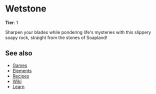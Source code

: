 # Wetstone

**Tier**: 1

Sharpen your blades while pondering life's mysteries with this slippery soapy rock, straight from the stones of Soapland!

## See also

* [Games](/wiki/games)
* [Elements](/wiki/elements)
* [Recipes](/wiki/recipes)
* [Wiki](/wiki/index)
* [Learn](/learn/index)